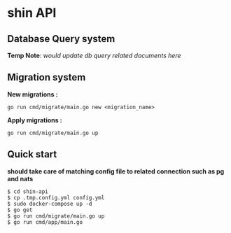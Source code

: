 # shin API

## Database Query system
**Temp Note**: *would update db query related documents here*

## Migration system
 **New migrations :**
 ```
 go run cmd/migrate/main.go new <migration_name>
 ```
 **Apply migrations :**
 ```
 go run cmd/migrate/main.go up
 ```


## Quick start
**should take care of matching config file to related connection such as pg and nats**
```
$ cd shin-api
$ cp .tmp.config.yml config.yml
$ sudo docker-compose up -d
$ go get
$ go run cmd/migrate/main.go up
$ go run cmd/app/main.go
``` 

